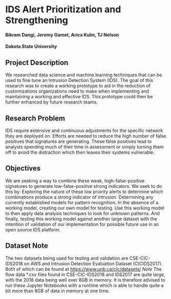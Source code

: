 # IDS Alert Prioritization and Strengthening 
#### Bikram Dangi, Jeremy Gamet, Arica Kulm, TJ Nelson
#### Dakota State University

## Project Description
We researched data science and machine learning techniques that can be used to fine tune an Intrusion Detection System (IDS).  The goal of this research was to create a working prototype to aid in the reduction of customizations organizations need to make when implementing and maintaining a working and effective IDS.  This prototype could then be further enhanced by future research teams.

## Research Problem
IDS require extensive and continuous adjustments for the specific network they are deployed on.  Efforts are needed to reduce the high number of false positives that signatures are generating.  These false positives lead to analysts spending much of their time in assessment or simply turning them off to avoid the distraction which then leaves their systems vulnerable.

## Objectives
We are seeking a way to combine these weak, high-false-positive signatures to generate low-false-positive strong indicators.  We seek to do this by: Exploring the nature of these low priority alerts to determine which combinations produce a strong indicator of intrusion. Determining any currently established models for pattern recognition. In the absence of a working model, creating our own model for testing. Use this working model to then apply data analysis techniques to look for unknown patterns. And finally, testing this working model against another large dataset with the intention of validation of our implementation for possible future use in an open source IDS platform.

## Dataset Note
The two datasets being used for testing and validation are CSE-CIC-IDS2018 on AWS and Intrusion Detection Evaluation Dataset (CICIDS2017). Both of which can be found at https://www.unb.ca/cic/datasets/
*Note* The flow data *.csv files found in CSE-CIC-IDS2018 and IDS2017 are quite large, with the 2018 data being well over 8GB in memory. It is therefore advised to run these Jupyter Notebooks with a runtime which is able to handle quite a bit more than 8GB of data in memory at one time.
